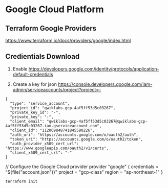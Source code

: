 # Google Cloud Platform

## Terraform Google Providers 
https://www.terraform.io/docs/providers/google/index.html

## Credientials Download

1. Enable 
https://developers.google.com/identity/protocols/application-default-credentials
 
2. Create a key for json
https://console.developers.google.com/iam-admin/serviceaccounts/project?project=-

~~~~
{
  "type": "service_account",
  "project_id": "qwiklabs-gcp-4af5ff53d5c03267",
  "private_key_id": "-",
  "private_key": "-",
  "client_email": "qwiklabs-gcp-4af5ff53d5c03267@qwiklabs-gcp-4af5ff53d5c03267.iam.gserviceaccount.com",
  "client_id": "112069848741845590226",
  "auth_uri": "https://accounts.google.com/o/oauth2/auth",
  "token_uri": "https://accounts.google.com/o/oauth2/token",
  "auth_provider_x509_cert_url": "https://www.googleapis.com/oauth2/v1/certs",
  "client_x509_cert_url": "-"
}
~~~~


// Configure the Google Cloud provider
provider "google" {
  credentials = "${file("account.json")}"
  project     = "gcp-class"
  region      = "ap-northeast-1"
}

`terraform init`

